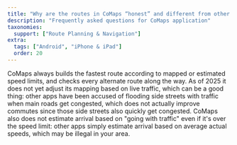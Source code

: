 ```yaml
---
title: "Why are the routes in CoMaps “honest” and different from other apps?"
description: "Frequently asked questions for CoMaps application"
taxonomies:
  support: ["Route Planning & Navigation"]
extra:
  tags: ["Android", "iPhone & iPad"]
  order: 20
---
```


CoMaps always builds the fastest route according to mapped or estimated speed limits, and checks every alternate route along the way. As of 2025 it does not yet adjust its mapping based on live traffic, which can be a good thing: other apps have been accused of flooding side streets with traffic when main roads get congested, which does not actually improve commutes since those side streets also quickly get congested. CoMaps also does not estimate arrival based on "going with traffic" even if it's over the speed limit: other apps simply estimate arrival based on average actual speeds, which may be illegal in your area.

